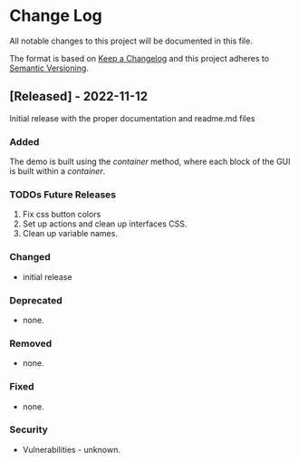 # Change Log

All notable changes to this project will be documented in this file.

The format is based on [Keep a Changelog](http://keepachangelog.com/)
and this project adheres to [Semantic Versioning](http://semver.org/).

## [Released] - 2022-11-12

Initial release with the proper documentation and readme.md files

### Added


The demo is built using the *container* method, where each block of the GUI is built within a *container*.

### TODOs Future Releases

1. Fix css button colors
2. Set up actions and clean up interfaces CSS.
3. Clean up variable names.


### Changed

- initial release

### Deprecated

- none.

### Removed

- none.

### Fixed

- none.

### Security

- Vulnerabilities - unknown.
